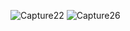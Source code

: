 ![Capture22](https://user-images.githubusercontent.com/83718464/122457763-a006a480-cfcc-11eb-9316-511a3d516e1d.PNG)
![Capture26](https://user-images.githubusercontent.com/83718464/122457778-a4cb5880-cfcc-11eb-997c-de3d3a426f4a.PNG)
